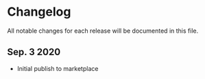 # Changelog

All notable changes for each release will be documented in this file.

## Sep. 3 2020

- Initial publish to marketplace
